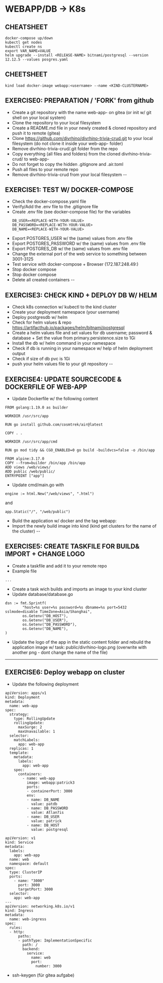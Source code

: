 # WEBAPP/DB -> K8s

## CHEATSHEET

```
docker-compose up/down
kubectl get nodes
kubectl create ns
export VAR_NAME=VALUE
helm upgrade --install <RELEASE-NAME> bitnami/postgresql --version 12.12.5 --values posgres.yaml
```
## CHEETSHEET

```
kind load docker-image webapp:<username> --name <KIND-CLUSTERNAME>
```

## EXERCISE0: PREPARATION / 'FORK' from github
* Create a git repository with the name web-app-<YOURNAME> on gitea (or init w/ git shell on your local system)
* Clone the repository to your local filesystem
* Create a README.md file in your newly created & cloned repository and push it to remote (gitea)
* Clone https://github.com/divrhino/divrhino-trivia-crud.git to your local filesystem (do not clone it inside your web-app-<YOURNAME> folder)
* Remove divrhino-trivia-crud/.git folder from the repo
* Copy everything (all files and folders) from the cloned divrhino-trivia-crud/ to web-app-<YOURNAME>
* Do not forget to copy the hidden .gitignore and .air.toml
* Push all files to your remote repo
* Remove divrhino-trivia-crud from your local filesystem
--
## EXERCISE1: TEST W/ DOCKER-COMPOSE
* Check the docker-compose.yaml file
* Verify/Add the .env file to the .gitignore file
* Create .env file (see docker-compose file) for the variables
    ```
    DB_USER=<REPLACE-WITH-YOUR-VALUE>
    DB_PASSWORD=<REPLACE-WITH-YOUR-VALUE>
    DB_NAME=<REPLACE-WITH-YOUR-VALUE>
    ```
* Export POSTGRES_USER w/ the (same) values from .env file
* Export POSTGRES_PASSWORD w/ the (same) values from .env file
* Export POSTGRES_DB w/ the (same) values from .env file
* Change the external port of the web service to something between 3001-3125
* Test service with docker-compose + Browser (172.187.248.49:<PORT>)
* Stop docker compose
* Stop docker compose
* Delete all created containers
--
## EXERCISE3: CHECK KIND + DEPLOY DB W/ HELM
* Check k8s connection w/ kubectl to the kind cluster
* Create your deployment namespace (your username)
* Deploy postgresdb w/ helm
* Check for helm values & repo https://artifacthub.io/packages/helm/bitnami/postgresql
* Create a helm values file and set values for db username; password & database + Set the value from primary.persistence.size to 1Gi
* Install the db w/ helm command in your namespace
* Check if db is running in your namespace w/ help of helm deployment output
* Check if size of db pvc is 1Gi
* push your helm values file to your git repository
--
## EXERCISE4: UPDATE SOURCECODE & DOCKERFILE OF WEB-APP
* Update Dockerfile w/ the following content
```
FROM golang:1.19.0 as builder

WORKDIR /usr/src/app

RUN go install github.com/cosmtrek/air@latest

COPY . .

WORKDIR /usr/src/app/cmd

RUN go mod tidy && CGO_ENABLED=0 go build -buildvcs=false -o /bin/app

FROM alpine:3.17.0
COPY --from=builder /bin/app /bin/app
ADD views /web/views/
ADD public /web/public/
ENTRYPOINT ["app"]
```
* Update cmd/main.go with
```
engine := html.New("/web/views", ".html")
```
and
```
app.Static("/", "/web/public")
```
* Build the application w/ docker and the tag webapp:<username>
* Import the newly build image into kind (kind get clusters for the name of the cluster)
--
## EXERCISE5: CREATE TASKFILE FOR BUILD& IMPORT + CHANGE LOGO
* Create a taskfile and add it to your remote repo
* Example file
```
...
```
* Create a task wich builds and imports an image to your kind cluster
* Update database/database.go
```
dsn := fmt.Sprintf(
		"host=%s user=%s password=%s dbname=%s port=5432 sslmode=disable TimeZone=Asia/Shanghai",
		os.Getenv("DB_HOST"),
		os.Getenv("DB_USER"),
		os.Getenv("DB_PASSWORD"),
		os.Getenv("DB_NAME"),
)
``````
* Update the logo of the app in the static content folder and rebuild the application image w/ task:
public/divrhino-logo.png (overwrite with another png - dont change the name of the file)
---
## EXERCISE6: Deploy webapp on cluster
* Update the following deployment
```
apiVersion: apps/v1
kind: Deployment
metadata:
  name: web-app
spec:
  strategy:
    type: RollingUpdate
    rollingUpdate:
      maxSurge: 2
      maxUnavailable: 1
  selector:
    matchLabels:
      app: web-app
  replicas: 1
  template:
    metadata:
      labels:
        app: web-app
    spec:
      containers:
        - name: web-app
          image: webapp:patrick3
          ports:
          - containerPort: 3000
          env:
          - name: DB_NAME
            value: patdb
          - name: DB_PASSWORD
            value: Atlan7is
          - name: DB_USER
            value: patrick
          - name: DB_HOST
            value: postgresql
```

```
apiVersion: v1
kind: Service
metadata:
  labels:
    app: web-app
  name: web
  namespace: default
spec:
  type: ClusterIP
  ports:
    - name: "3000"
      port: 3000
      targetPort: 3000
  selector:
    app: web-app
---
apiVersion: networking.k8s.io/v1
kind: Ingress
metadata:
  name: web-ingress
spec:
  rules:
  - http:
      paths:
      - pathType: ImplementationSpecific
        path: /
        backend:
          service:
            name: web
            port:
              number: 3000
```


* ssh-keygen (für gitea aufgabe)